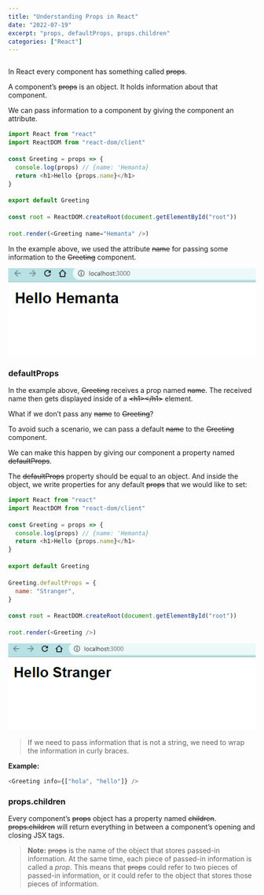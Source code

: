 ```yaml
---
title: "Understanding Props in React"
date: "2022-07-19"
excerpt: "props, defaultProps, props.children"
categories: ["React"]
---
```


```toc

```

In React every component has something called ~~props~~.

A component’s ~~props~~ is an object. It holds information about that component.

We can pass information to a component by giving the component an attribute.

```js {numberLines, 4-7, 13-13}
import React from "react"
import ReactDOM from "react-dom/client"

const Greeting = props => {
  console.log(props) // {name: 'Hemanta}
  return <h1>Hello {props.name}</h1>
}

export default Greeting

const root = ReactDOM.createRoot(document.getElementById("root"))

root.render(<Greeting name="Hemanta" />)
```

In the example above, we used the attribute ~~name~~ for passing some information to the ~~Greeting~~ component.

![Greeting](../images/props/greeting.png)

### defaultProps

In the example above, ~~Greeting~~ receives a prop named ~~name~~. The received name then gets displayed inside of a ~~\<h1>\</h1>~~ element.

What if we don’t pass any ~~name~~ to ~~Greeting~~?

To avoid such a scenario, we can pass a default ~~name~~ to the ~~Greeting~~ component.

We can make this happen by giving our component a property named ~~defaultProps~~.

The ~~defaultProps~~ property should be equal to an object. And inside the object, we write properties for any default ~~props~~ that we would like to set:

```js {numberLines, 11-12}
import React from "react"
import ReactDOM from "react-dom/client"

const Greeting = props => {
  console.log(props) // {name: 'Hemanta}
  return <h1>Hello {props.name}</h1>
}

export default Greeting

Greeting.defaultProps = {
  name: "Stranger",
}

const root = ReactDOM.createRoot(document.getElementById("root"))

root.render(<Greeting />)
```

![Greeting](../images/props/defaultProps.png)

> If we need to pass information that is not a string, we need to wrap the information in curly braces.

**Example:**

```js {numberLines}
<Greeting info={["hola", "hello"]} />
```

### props.children

Every component’s ~~props~~ object has a property named ~~children~~. ~~props.children~~ will return everything in between a component’s opening and closing JSX tags.

> **Note:** ~~props~~ is the name of the object that stores passed-in information. At the same time, each piece of passed-in information is called a _prop_. This means that ~~props~~ could refer to two pieces of passed-in information, or it could refer to the object that stores those pieces of information.
